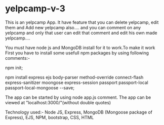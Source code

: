 # yelpcamp-v-3
This is an yelpcamp App. It have feature that you can delete yelpcamp, edit them and Add new yelpcamp also....
and you can comment on any yelpcamp and only that user can edit that comment and edit his own made yelpcamp....
 
You must have node js and MongoDB install for it to work.To make it work First you have to install some usefull npm packages by using following comments:- 
 
npm init; 
 
npm install express ejs body-parser method-override connect-flash express-sanitizer moongose express-session passport passport-local passport-local-mongoose --save; 
  
The app can be started by using node app.js comment. 
The app can be viewed at "localhost:3000/"(without double quotes) 

Technology used:-
Node JS, 
Express, 
MongoDB (Mongoose package of Express), 
EJS, 
NPM, 
bootstrap, 
CSS, 
HTML 
